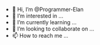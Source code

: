 - 👋 Hi, I’m @Programmer-Elan
- 👀 I’m interested in ...
- 🌱 I’m currently learning ...
- 💞️ I’m looking to collaborate on ...
- 📫 How to reach me ...

<!---
Programmer-Elan/Programmer-Elan is a ✨ special ✨ repository because its `README.md` (this file) appears on your GitHub profile.
You can click the Preview link to take a look at your changes.
--->
